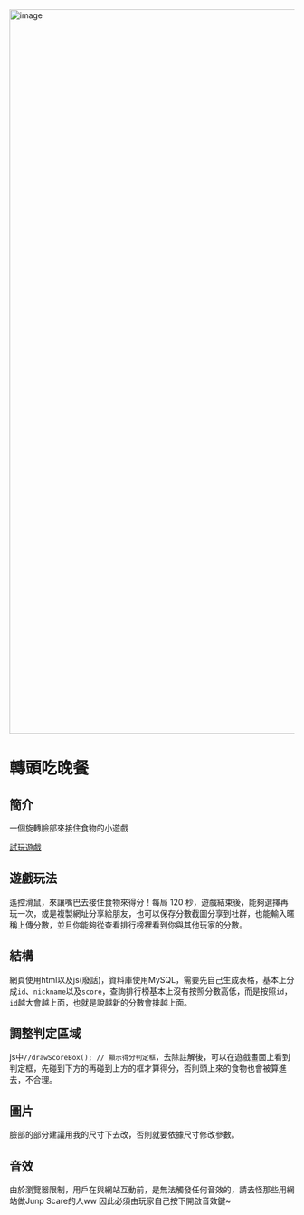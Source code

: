 <img width="1278" alt="image" src="https://github.com/user-attachments/assets/673d5bbd-24aa-4346-85ea-f711813d0bd3">

# 轉頭吃晚餐
## 簡介
一個旋轉臉部來接住食物的小遊戲

[試玩遊戲](https://www.magicboy.xyz/game/eatgame/)

## 遊戲玩法
遙控滑鼠，來讓嘴巴去接住食物來得分！每局 120 秒，遊戲結束後，能夠選擇再玩一次，或是複製網址分享給朋友，也可以保存分數截圖分享到社群，也能輸入暱稱上傳分數，並且你能夠從查看排行榜裡看到你與其他玩家的分數。

## 結構
網頁使用html以及js(廢話)，資料庫使用MySQL，需要先自己生成表格，基本上分成```id```、```nickname```以及```score```，查詢排行榜基本上沒有按照分數高低，而是按照```id```，```id```越大會越上面，也就是說越新的分數會排越上面。

## 調整判定區域
js中```//drawScoreBox(); // 顯示得分判定框```，去除註解後，可以在遊戲畫面上看到判定框，先碰到下方的再碰到上方的框才算得分，否則頭上來的食物也會被算進去，不合理。

## 圖片
臉部的部分建議用我的尺寸下去改，否則就要依據尺寸修改參數。

## 音效
由於瀏覽器限制，用戶在與網站互動前，是無法觸發任何音效的，請去怪那些用網站做Junp Scare的人ww
因此必須由玩家自己按下開啟音效鍵~
